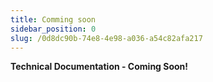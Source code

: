 ```yaml
---
title: Comming soon
sidebar_position: 0
slug: /0d8dc90b-74e8-4e98-a036-a54c82afa217
---
```




**Technical Documentation - Coming Soon!**

